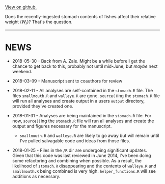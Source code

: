 [View on github.](https://github.com/stevenranney/fishStomachContents)

Does the recently-ingested stomach contents of fishes affect their relative weight (*W<sub>r</sub>*)? That's the question.

*** 

# NEWS

* 2018-05-30 - Back from A. Zale. Might be a while before I get the chance to get back to this, probably not until mid-June, but *maybe* next weekend.

* 2018-03-09 - Manuscript sent to coauthors for review

* 2018-02-11 - All analyses are self-contained in the `stomach.R` file. The files `smallmouth.R` and `walleye.R` are gone. `source()`ing the `stomach.R` file will run all analyses and create output in a users `output` directory, provided they've created one.

* 2018-01-31 - Analyses are being maintained in the `stomach.R` file. For now, `source()`ing the `stomach.R` file will run all analyses and create the output and figures necessary for the manuscript. 
  * `smallmouth.R` and `walleye.R` are likely to go away but will remain until I've pulled salvagable code and ideas from those files.

* 2018-01-25 - Files in the `/R` dir are undergoing significant updates. Given that this code was last reviewed in June 2014, I've been doing some refactoring and combining when possible. As a result, the likelihood of `stomach.R` disappearing and the contents of `walleye.R` and `smallmouth.R` being combined is very high. `helper_functions.R` will see additions as necessary.
